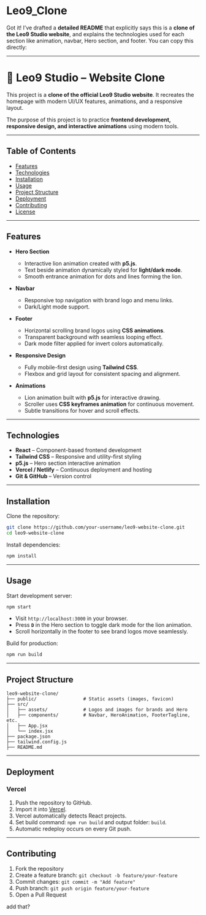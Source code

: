# Leo9_Clone

Got it! I’ve drafted a **detailed README** that explicitly says this is a **clone of the Leo9 Studio website**, and explains the technologies used for each section like animation, navbar, Hero section, and footer. You can copy this directly:

---

# 🦁 Leo9 Studio – Website Clone

This project is a **clone of the official Leo9 Studio website**. It recreates the homepage with modern UI/UX features, animations, and a responsive layout.

The purpose of this project is to practice **frontend development, responsive design, and interactive animations** using modern tools.

---

## **Table of Contents**

* [Features](#features)
* [Technologies](#technologies)
* [Installation](#installation)
* [Usage](#usage)
* [Project Structure](#project-structure)
* [Deployment](#deployment)
* [Contributing](#contributing)
* [License](#license)

---

## **Features**

* **Hero Section**

  * Interactive lion animation created with **p5.js**.
  * Text beside animation dynamically styled for **light/dark mode**.
  * Smooth entrance animation for dots and lines forming the lion.

* **Navbar**

  * Responsive top navigation with brand logo and menu links.
  * Dark/Light mode support.

* **Footer**

  * Horizontal scrolling brand logos using **CSS animations**.
  * Transparent background with seamless looping effect.
  * Dark mode filter applied for invert colors automatically.

* **Responsive Design**

  * Fully mobile-first design using **Tailwind CSS**.
  * Flexbox and grid layout for consistent spacing and alignment.

* **Animations**

  * Lion animation built with **p5.js** for interactive drawing.
  * Scroller uses **CSS keyframes animation** for continuous movement.
  * Subtle transitions for hover and scroll effects.

---

## **Technologies**

* **React** – Component-based frontend development
* **Tailwind CSS** – Responsive and utility-first styling
* **p5.js** – Hero section interactive animation
* **Vercel / Netlify** – Continuous deployment and hosting
* **Git & GitHub** – Version control

---

## **Installation**

Clone the repository:

```bash
git clone https://github.com/your-username/leo9-website-clone.git
cd leo9-website-clone
```

Install dependencies:

```bash
npm install
```

---

## **Usage**

Start development server:

```bash
npm start
```

* Visit `http://localhost:3000` in your browser.
* Press **`D`** in the Hero section to toggle dark mode for the lion animation.
* Scroll horizontally in the footer to see brand logos move seamlessly.

Build for production:

```bash
npm run build
```

---

## **Project Structure**

```
leo9-website-clone/
├── public/                 # Static assets (images, favicon)
├── src/
│   ├── assets/             # Logos and images for brands and Hero
│   ├── components/         # Navbar, HeroAnimation, FooterTagline, etc.
│   ├── App.jsx
│   └── index.jsx
├── package.json
├── tailwind.config.js
├── README.md
```

---

## **Deployment**

### **Vercel**

1. Push the repository to GitHub.
2. Import it into [Vercel](https://vercel.com/).
3. Vercel automatically detects React projects.
4. Set build command: `npm run build` and output folder: `build`.
5. Automatic redeploy occurs on every Git push.

---

## **Contributing**

1. Fork the repository
2. Create a feature branch: `git checkout -b feature/your-feature`
3. Commit changes: `git commit -m "Add feature"`
4. Push branch: `git push origin feature/your-feature`
5. Open a Pull Request


 add that?
